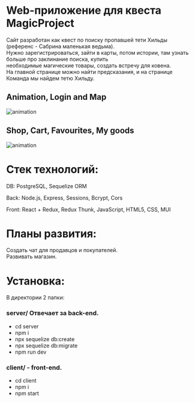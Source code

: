 # Web-приложение для квеста MagicProject

Сайт разработан  как квест по поиску пропавшей тети Хильды (референс - Сабрина маленькая ведьма). \
Нужно зарегистрироваться, зайти в карты, потом истории, там узнать больше про заклинание поиска, купить \
необходимые магические товары, создать встречу для ковена. \
На главной странице можно найти предсказания, и на странице Команда мы найдем тетю Хильду.  


## Animation, Login and Map

![animation](./readme_gif/animation.gif)

## Shop, Cart, Favourites, My goods

![animation](./readme_gif/shop.gif)

# Стек технологий:

DB: PostgreSQL, Sequelize ORM

Back: Node.js, Express, Sessions, Bcrypt, Cors

Front: React + Redux, Redux Thunk, JavaScript, HTML5, CSS, MUI

# Планы развития:

Создать чат для продавцов и покупателей. \
Развивать магазин. 

# Установка:

В директории 2 папки:

### server/ Отвечает за back-end.

- cd server
- npm i
- npx sequelize db:create
- npx sequelize db:migrate
- npm run dev

### client/ - front-end.

- cd client
- npm i
- npm start
